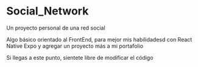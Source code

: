 # Social_Network
Un proyecto personal de una red social

Algo básico orientado al FrontEnd, para mejor mis habilidadesd con React Native Expo
y agregar un proyecto más a mi portafolio

Si llegas a este punto, sientete libre de modificar el código
